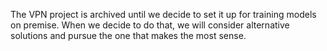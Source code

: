 The VPN project is archived until we decide to set it up for training models on premise.
When we decide to do that, we will consider alternative solutions and pursue the one that makes
the most sense.
